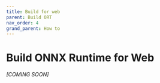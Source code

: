 ```yaml
---
title: Build for web
parent: Build ORT
nav_order: 4
grand_parent: How to
---
```


# Build ONNX Runtime for Web

 *[COMING SOON]* 
